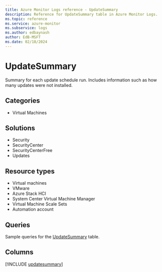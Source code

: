 ```yaml
---
title: Azure Monitor Logs reference - UpdateSummary
description: Reference for UpdateSummary table in Azure Monitor Logs.
ms.topic: reference
ms.service: azure-monitor
ms.subservice: logs
ms.author: edbaynash
author: EdB-MSFT
ms.date: 02/18/2024
---
```


# UpdateSummary

Summary for each update schedule run. Includes information such as how many updates were not installed.


## Categories

- Virtual Machines

## Solutions

- Security
- SecurityCenter
- SecurityCenterFree
- Updates

## Resource types

- Virtual machines
- VMware
- Azure Stack HCI
- System Center Virtual Machine Manager
- Virtual Machine Scale Sets
- Automation account

## Queries

 Sample queries for the [UpdateSummary](../queries/updatesummary.md) table.


## Columns
  
[!INCLUDE [updatesummary](.././tables/includes/updatesummary-include.md)]
